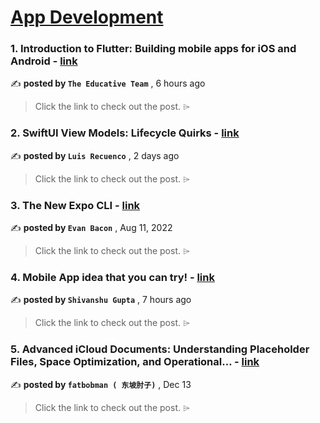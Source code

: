 
<h1><a href=https://medium.com/tag/mobile-app-development/recommended target="_blank" rel="noopener noreferrer">App Development</a></h1>
<h3>1. Introduction to Flutter: Building mobile apps for iOS and Android - <a href=https://medium.com/educative/introduction-to-flutter-building-mobile-apps-for-ios-and-android-d970856f3c24?source=tag_recommended_feed---------0-84----------mobile_app_development----------cb148cf8_3be6_4b6c_ab44_f80947109399------- target="_blank" rel="noopener noreferrer">link</a></h3>

✍️ **posted by `The Educative Team`** <date> , 6 hours ago</date>

<blockquote>Click the link to check out the post. ⌲</blockquote>

<h3>2. SwiftUI View Models: Lifecycle Quirks - <a href=https://medium.com/the-swift-cooperative/swiftui-view-models-lifecycle-quirks-8dd967e84e31?source=tag_recommended_feed---------1-107----------mobile_app_development----------cb148cf8_3be6_4b6c_ab44_f80947109399------- target="_blank" rel="noopener noreferrer">link</a></h3>

✍️ **posted by `Luis Recuenco`** <date> , 2 days ago</date>

<blockquote>Click the link to check out the post. ⌲</blockquote>

<h3>3. The New Expo CLI - <a href=https://medium.com/the-exponent-log/the-new-expo-cli-f4250d8e3421?source=tag_recommended_feed---------2-85----------mobile_app_development----------cb148cf8_3be6_4b6c_ab44_f80947109399------- target="_blank" rel="noopener noreferrer">link</a></h3>

✍️ **posted by `Evan Bacon`** <date> , Aug 11, 2022</date>

<blockquote>Click the link to check out the post. ⌲</blockquote>

<h3>4. Mobile App idea that you can try! - <a href=https://medium.com/@shivanshudev/mobile-app-idea-that-you-can-try-fbfed521960e?source=tag_recommended_feed---------3-84----------mobile_app_development----------cb148cf8_3be6_4b6c_ab44_f80947109399------- target="_blank" rel="noopener noreferrer">link</a></h3>

✍️ **posted by `Shivanshu Gupta`** <date> , 7 hours ago</date>

<blockquote>Click the link to check out the post. ⌲</blockquote>

<h3>5. Advanced iCloud Documents: Understanding Placeholder Files, Space Optimization, and Operational… - <a href=https://medium.com/itnext/advanced-icloud-documents-understanding-placeholder-files-space-optimization-and-operational-759b29c17e10?source=tag_recommended_feed---------4-107----------mobile_app_development----------cb148cf8_3be6_4b6c_ab44_f80947109399------- target="_blank" rel="noopener noreferrer">link</a></h3>

✍️ **posted by `fatbobman ( 东坡肘子)`** <date> , Dec 13</date>

<blockquote>Click the link to check out the post. ⌲</blockquote>

